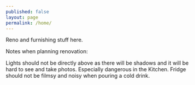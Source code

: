 ```yaml
---
published: false
layout: page
permalink: /home/
---
```

Reno and furnishing stuff here.

Notes when planning renovation:

Lights should not be directly above as there will be shadows and it will be hard to see and take photos. Especially dangerous in the Kitchen.
Fridge should not be filmsy and noisy when pouring a cold drink.